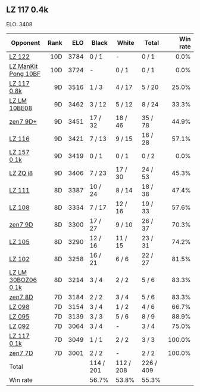 ## LZ 117 0.4k ##

ELO: 3408

Opponent | Rank | ELO | Black | White | Total | Win rate
---------|-----:|----:|-------|-------|-------|-------:
[LZ 122](LZ%20122.md) | 10D | 3784 | 0 / 1 | - | 0 / 1 | 0.0%
[LZ ManKit Pong 10BF](LZ%20ManKit%20Pong%2010BF.md) | 10D | 3724 | - | 0 / 1 | 0 / 1 | 0.0%
[LZ 117 0.8k](LZ%20117%200.8k.md) | 9D | 3516 | 1 / 3 | 4 / 17 | 5 / 20 | 25.0%
[LZ LM 10BE08](LZ%20LM%2010BE08.md) | 9D | 3462 | 3 / 12 | 5 / 12 | 8 / 24 | 33.3%
[zen7 9D+](zen7%209D+.md) | 9D | 3451 | 17 / 32 | 18 / 46 | 35 / 78 | 44.9%
[LZ 116](LZ%20116.md) | 9D | 3421 | 7 / 13 | 9 / 15 | 16 / 28 | 57.1%
[LZ 157 0.1k](LZ%20157%200.1k.md) | 9D | 3419 | 0 / 1 | 0 / 1 | 0 / 2 | 0.0%
[LZ ZQ i8](LZ%20ZQ%20i8.md) | 9D | 3406 | 7 / 23 | 17 / 30 | 24 / 53 | 45.3%
[LZ 111](LZ%20111.md) | 8D | 3387 | 10 / 24 | 8 / 14 | 18 / 38 | 47.4%
[LZ 108](LZ%20108.md) | 8D | 3334 | 7 / 17 | 12 / 16 | 19 / 33 | 57.6%
[zen7 9D](zen7%209D.md) | 8D | 3300 | 17 / 27 | 9 / 10 | 26 / 37 | 70.3%
[LZ 105](LZ%20105.md) | 8D | 3290 | 12 / 16 | 11 / 15 | 23 / 31 | 74.2%
[LZ 102](LZ%20102.md) | 8D | 3258 | 16 / 21 | 6 / 6 | 22 / 27 | 81.5%
[LZ LM 30BOZ06 0.1k](LZ%20LM%2030BOZ06%200.1k.md) | 8D | 3214 | 3 / 4 | 2 / 2 | 5 / 6 | 83.3%
[zen7 8D](zen7%208D.md) | 7D | 3184 | 2 / 2 | 3 / 4 | 5 / 6 | 83.3%
[LZ 098](LZ%20098.md) | 7D | 3154 | 3 / 4 | 1 / 2 | 4 / 6 | 66.7%
[LZ 095](LZ%20095.md) | 7D | 3139 | 3 / 3 | 5 / 6 | 8 / 9 | 88.9%
[LZ 092](LZ%20092.md) | 7D | 3064 | 3 / 4 | - | 3 / 4 | 75.0%
[LZ 117 0.1k](LZ%20117%200.1k.md) | 7D | 3049 | 1 / 1 | 2 / 2 | 3 / 3 | 100.0%
[zen7 7D](zen7%207D.md) | 7D | 3001 | 2 / 2 | - | 2 / 2 | 100.0%
Total | | | 114 / 201 | 112 / 208 | 226 / 409 | 
Win rate| | | 56.7% | 53.8% | 55.3% | 
